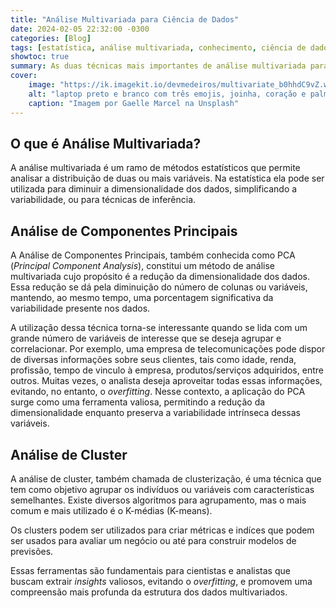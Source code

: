 ```yaml
---
title: "Análise Multivariada para Ciência de Dados"
date: 2024-02-05 22:32:00 -0300
categories: [Blog]
tags: [estatística, análise multivariada, conhecimento, ciência de dados, data science]
showtoc: true
summary: As duas técnicas mais importantes de análise multivariada para ciência de dados.
cover:
    image: "https://ik.imagekit.io/devmedeiros/multivariate_b0hhdC9vZ.webp"
    alt: "laptop preto e branco com três emojis, joinha, coração e palmas"
    caption: "Imagem por Gaelle Marcel na Unsplash"
---
```


## O que é Análise Multivariada?

A análise multivariada é um ramo de métodos estatísticos que permite analisar a distribuição de duas ou mais variáveis. Na estatística ela pode ser utilizada para diminuir a dimensionalidade dos dados, simplificando a variabilidade, ou para técnicas de inferência. 

## Análise de Componentes Principais

A Análise de Componentes Principais, também conhecida como PCA (_Principal Component Analysis_), constitui um método de análise multivariada cujo propósito é a redução da dimensionalidade dos dados. Essa redução se dá pela diminuição do número de colunas ou variáveis, mantendo, ao mesmo tempo, uma porcentagem significativa da variabilidade presente nos dados.

A utilização dessa técnica torna-se interessante quando se lida com um grande número de variáveis de interesse que se deseja agrupar e correlacionar. Por exemplo, uma empresa de telecomunicações pode dispor de diversas informações sobre seus clientes, tais como idade, renda, profissão, tempo de vinculo à empresa, produtos/serviços adquiridos, entre outros. Muitas vezes, o analista deseja aproveitar todas essas informações, evitando, no entanto, o _overfitting_. Nesse contexto, a aplicação do PCA surge como uma ferramenta valiosa, permitindo a redução da dimensionalidade enquanto preserva a variabilidade intrínseca dessas variáveis.

## Análise de Cluster

A análise de cluster, também chamada de clusterização, é uma técnica que tem como objetivo agrupar os indivíduos ou variáveis com características semelhantes. Existe diversos algoritmos para agrupamento, mas o mais comum e mais utilizado é o K-médias (K-means).

Os clusters podem ser utilizados para criar métricas e indíces que podem ser usados para avaliar um negócio ou até para construir modelos de previsões. 

Essas ferramentas são fundamentais para cientistas e analistas que buscam extrair _insights_ valiosos, evitando o _overfitting_, e promovem uma compreensão mais profunda da estrutura dos dados multivariados.